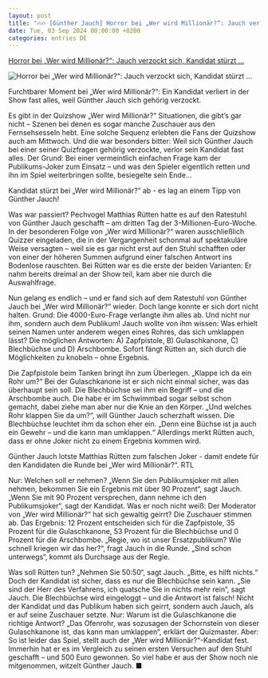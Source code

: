 ```yaml
---
layout: post
title: "🔥🔥 [Günther Jauch] Horror bei „Wer wird Millionär?“: Jauch verzockt sich, Kandidat stürzt ..."
date: Tue, 03 Sep 2024 00:00:00 +0200
categories: entries DE
---
```

[Horror bei „Wer wird Millionär?“: Jauch verzockt sich, Kandidat stürzt ...](https://www.berliner-kurier.de/show/wer-wird-millionaer/horror-bei-wer-wird-millionaer-jauch-verzockt-sich-kandidat-stuerzt-ab-li.2251182)

![Horror bei „Wer wird Millionär?“: Jauch verzockt sich, Kandidat stürzt ...](https://berliner-zeitung.imgix.net/2024/09/04/44534cd0-d9bd-4c77-8498-bc2d2ab71019.jpeg?w=1024&auto=format)

Furchtbarer Moment bei „Wer wird Millionär?“: Ein Kandidat verliert in der Show fast alles, weil Günther Jauch sich gehörig verzockt.

Es gibt in der Quizshow „Wer wird Millionär?“ Situationen, die gibt’s gar nicht – Szenen bei denen es sogar manche Zuschauer aus den Fernsehsesseln hebt. Eine solche Sequenz erlebten die Fans der Quizshow auch am Mittwoch. Und die war besonders bitter: Weil sich Günther Jauch bei einer seiner Quizfragen gehörig verzockte, verlor sein Kandidat fast alles. Der Grund: Bei einer vermeintlich einfachen Frage kam der Publikums-Joker zum Einsatz – und was den Spieler eigentlich retten und ihn im Spiel weiterbringen sollte, besiegelte sein Ende…

Kandidat stürzt bei „Wer wird Millionär?“ ab - es lag an einem Tipp von Günther Jauch!

Was war passiert? Pechvogel Matthias Rütten hatte es auf den Ratestuhl von Günther Jauch geschafft – am dritten Tag der 3-Millionen-Euro-Woche. In der besonderen Folge von „Wer wird Millionär?“ waren ausschließlich Quizzer eingeladen, die in der Vergangenheit schonmal auf spektakuläre Weise versagten – weil sie es gar nicht erst auf den Stuhl schafften oder von einer der höheren Summen aufgrund einer falschen Antwort ins Bodenlose rauschten. Bei Rütten war es die erste der beiden Varianten: Er nahm bereits dreimal an der Show teil, kam aber nie durch die Auswahlfrage.

Nun gelang es endlich – und er fand sich auf dem Ratestuhl von Günther Jauch bei „Wer wird Millionär?“ wieder. Doch lange konnte er sich dort nicht halten. Grund: Die 4000-Euro-Frage verlangte ihm alles ab. Und nicht nur ihm, sondern auch dem Publikum! Jauch wollte von ihm wissen: Was erhielt seinen Namen unter anderem wegen eines Rohres, das sich umklappen lässt? Die möglichen Antworten: A) Zapfpistole, B) Gulaschkanone, C) Blechbüchse und D) Arschbombe. Sofort fängt Rütten an, sich durch die Möglichkeiten zu knobeln – ohne Ergebnis.

Die Zapfpistole beim Tanken bringt ihn zum Überlegen. „Klappe ich da ein Rohr um?“ Bei der Gulaschkanone ist er sich nicht einmal sicher, was das überhaupt sein soll. Die Blechbüchse sei ihm ein Begriff – und die Arschbombe auch. Die habe er im Schwimmbad sogar selbst schon gemacht, dabei ziehe man aber nur die Knie an den Körper. „Und welches Rohr klappen Sie da um?“, will Günther Jauch scherzhaft wissen. Die Blechbüchse leuchtet ihm da schon eher ein. „Denn eine Büchse ist ja auch ein Gewehr – und die kann man umklappen.“ Allerdings merkt Rütten auch, dass er ohne Joker nicht zu einem Ergebnis kommen wird.

Günther Jauch lotste Matthias Rütten zum falschen Joker - damit endete für den Kandidaten die Runde bei „Wer wird Millionär?“. RTL

Nur: Welchen soll er nehmen? „Wenn Sie den Publikumsjoker mit allen nehmen, bekommen Sie ein Ergebnis mit über 90 Prozent“, sagt Jauch. „Wenn Sie mit 90 Prozent versprechen, dann nehme ich den Publikumsjoker“, sagt der Kandidat. Was er noch nicht weiß: Der Moderator von „Wer wird Millionär?“ hat sich gewaltig geirrt? Die Zuschauer stimmen ab. Das Ergebnis: 12 Prozent entscheiden sich für die Zapfpistole, 35 Prozent für die Gulaschkanone, 53 Prozent für die Blechbüchse und 0 Prozent für die Arschbombe. „Regie, wo ist unser Ersatzpublikum? Wie schnell kriegen wir das her?“, fragt Jauch in die Runde. „Sind schon unterwegs“, kommt als Durchsage aus der Regie.

Was soll Rütten tun? „Nehmen Sie 50:50“, sagt Jauch. „Bitte, es hilft nichts.“ Doch der Kandidat ist sicher, dass es nur die Blechbüchse sein kann. „Sie sind der Herr des Verfahrens, ich quatsche Sie in nichts mehr rein“, sagt Jauch. Die Blechbüchse wird eingeloggt – und die Antwort ist falsch! Nicht der Kandidat und das Publikum haben sich geirrt, sondern auch Jauch, als er auf seine Zuschauer setzte. Nur: Warum ist die Gulaschkanone die richtige Antwort? „Das Ofenrohr, was sozusagen der Schornstein von dieser Gulaschkanone ist, das kann man umklappen“, erklärt der Quizmaster. Aber: So ist leider das Spiel, stellt auch der „Wer wird Millionär?“-Kandidat fest. Immerhin hat er es im Vergleich zu seinen ersten Versuchen auf den Stuhl geschafft – und 500 Euro gewonnen. So viel habe er aus der Show noch nie mitgenommen, witzelt Günther Jauch. ■

